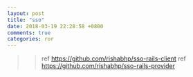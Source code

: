 ```yaml
---
layout: post
title: "sso"
date: 2018-03-19 22:28:58 +0800
comments: true
categories: ror
---
```


>> ref https://github.com/rishabhp/sso-rails-client
>> ref https://github.com/rishabhp/sso-rails-provider

